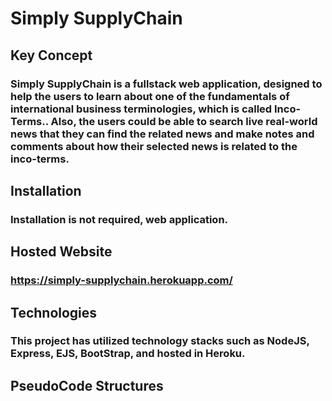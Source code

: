 # Simply SupplyChain 

## Key Concept
  ### Simply SupplyChain is a fullstack web application, designed to help the users to learn about one of the fundamentals of international business terminologies, which is called Inco-Terms.. Also, the users could be able to search live real-world news that they can find the related news and make notes and comments about how their selected news is related to the inco-terms.

## Installation
  ### Installation is not required, web application.

## Hosted Website 
  ### https://simply-supplychain.herokuapp.com/

## Technologies 
  ### This project has utilized technology stacks such as NodeJS, Express, EJS, BootStrap, and hosted in Heroku. 

## PseudoCode Structures
 ###
  

